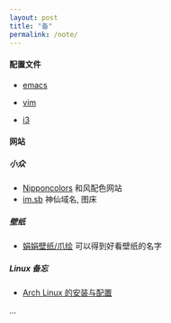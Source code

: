 ```yaml
---
layout: post
title: "备"
permalink: /note/
---
```


#### 配置文件

- [emacs]()

- [vim]()

- [i3]()

#### 网站

##### 小众

- [Nipponcolors](http://nipponcolors.com/)  和风配色网站
- [im.sb](https://imgchr.com/) 神仙域名, 图床

##### 壁纸

- [娟娟壁纸/爪绘](http://www.jj20.com/bz/shsj) 可以得到好看壁纸的名字

##### Linux 备忘

- [Arch Linux 的安装与配置]()

...